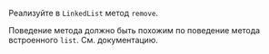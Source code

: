 Реализуйте в `LinkedList` метод `remove`.

Поведение метода должно быть похожим по поведение метода встроенного `list`.
См. документацию.

